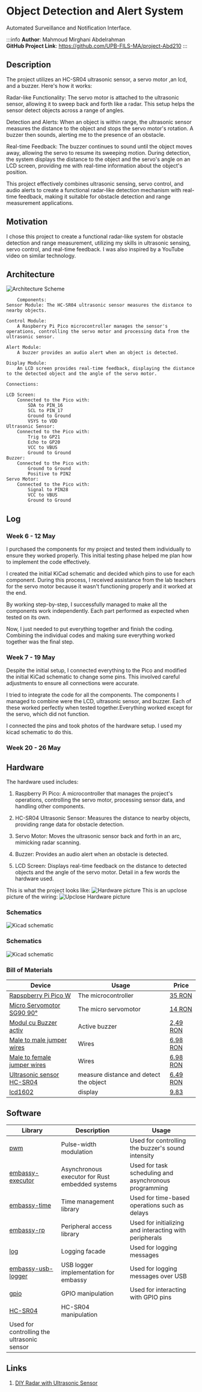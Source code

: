 # Object Detection and Alert System
Automated Surveillance and Notification Interface.

:::info 
**Author**: Mahmoud Mirghani Abdelrahman \
**GitHub Project Link**: https://github.com/UPB-FILS-MA/project-Abd210
:::

## Description

The project utilizes an HC-SR04 ultrasonic sensor, a servo motor ,an lcd, and a buzzer. Here's how it works:

Radar-like Functionality: The servo motor is attached to the ultrasonic sensor, allowing it to sweep back and forth like a radar. This setup helps the sensor detect objects across a range of angles.

Detection and Alerts: When an object is within range, the ultrasonic sensor measures the distance to the object and stops the servo motor's rotation. A buzzer then sounds, alerting me to the presence of an obstacle.

Real-time Feedback: The buzzer continues to sound until the object moves away, allowing the servo to resume its sweeping motion. During detection, the system displays the distance to the object and the servo's angle on an LCD screen, providing me with real-time information about the object's position.

This project effectively combines ultrasonic sensing, servo control, and audio alerts to create a functional radar-like detection mechanism with real-time feedback, making it suitable for obstacle detection and range measurement applications.

## Motivation

I chose this project to create a functional radar-like system for obstacle detection and range measurement, utilizing my skills in ultrasonic sensing, servo control, and real-time feedback. I was also inspired by a YouTube video on similar technology.

## Architecture 

![Architecture Scheme](Architecture.png)

```
    Components:
Sensor Module: The HC-SR04 ultrasonic sensor measures the distance to nearby objects.

Control Module: 
    A Raspberry Pi Pico microcontroller manages the sensor's operations, controlling the servo motor and processing data from the ultrasonic sensor.

Alert Module:
    A buzzer provides an audio alert when an object is detected.

Display Module:
    An LCD screen provides real-time feedback, displaying the distance to the detected object and the angle of the servo motor.
```
    Connections:
```
LCD Screen: 
    Connected to the Pico with:
        SDA to PIN_16
        SCL to PIN_17
        Ground to Ground
        VSYS to VDD
Ultrasonic Sensor:
    Connected to the Pico with:
        Trig to GP21
        Echo to GP20
        VCC to VBUS
        Ground to Ground
Buzzer:
    Connected to the Pico with:
        Ground to Ground
        Positive to PIN2
Servo Motor:
    Connected to the Pico with:
        Signal to PIN28
        VCC to VBUS
        Ground to Ground
```
## Log

<!-- write every week your progress here -->

### Week 6 - 12 May
I purchased the components for my project and tested them individually to ensure they worked properly. This initial testing phase helped me plan how to implement the code effectively.

I created the initial KiCad schematic and decided which pins to use for each component. During this process, I received assistance from the lab teachers for the servo motor because it wasn't functioning properly and it worked at the end.

By working step-by-step, I successfully managed to make all the components work independently. Each part performed as expected when tested on its own.

Now, I just needed to put everything together and finish the coding. Combining the individual codes and making sure everything worked together was the final step.

### Week 7 - 19 May
Despite the initial setup, I connected everything to the Pico and modified the initial KiCad schematic to change some pins. This involved careful adjustments to ensure all connections were accurate.

I tried to integrate the code for all the components. The components I managed to combine were the LCD, ultrasonic sensor, and buzzer. Each of these worked perfectly when tested together.Everything worked except for the servo, which did not function. 

I connected the pins and took photos of the hardware setup. I used my kicad schematic to do this.
### Week 20 - 26 May

## Hardware
The hardware used includes:

1. Raspberry Pi Pico: A microcontroller that manages the project's operations, controlling the servo motor, processing sensor data, and handling other components.
  
2. HC-SR04 Ultrasonic Sensor: Measures the distance to nearby objects, providing range data for obstacle detection.
  
3. Servo Motor: Moves the ultrasonic sensor back and forth in an arc, mimicking radar scanning.
  
4. Buzzer: Provides an audio alert when an obstacle is detected.
  
5. LCD Screen: Displays real-time feedback on the distance to detected objects and the angle of the servo motor.
Detail in a few words the hardware used.


This is what the project looks like:
![Hardware picture](Hardware_pic1.jpg)
This is an upclose picture of the wiring:
![Upclose Hardware picture](Hardware_pic2.jpg)

### Schematics
![Kicad schematic](Kicad_picture.jpg)
### Schematics
![Kicad schematic](Kicad.png)

### Bill of Materials

| Device | Usage | Price |
|--------|--------|-------|
| [Rapspberry Pi Pico W](https://www.raspberrypi.com/documentation/microcontrollers/raspberry-pi-pico.html) | The microcontroller | [35 RON](https://www.optimusdigital.ro/en/raspberry-pi-boards/12394-raspberry-pi-pico-w.html) |
|[Micro Servomotor SG90 90°](http://www.ee.ic.ac.uk/pcheung/teaching/DE1_EE/stores/sg90_datasheet.pdf)| The micro servomotor | [14 RON](https://www.optimusdigital.ro/ro/motoare-servomotoare/26-micro-servomotor-sg90.html)|
| [Modul cu Buzzer activ](https://components101.com/misc/buzzer-pinout-working-datasheet) | Active buzzer | [2,49 RON](https://www.optimusdigital.ro/ro/audio-buzzere/10-modul-cu-buzzer-activ.html) |
| [Male to male jumper wires](https://media.digikey.com/pdf/Data%20Sheets/Digi-Key%20PDFs/Jumper_Wire_Kits.pdf) | Wires | [6.98 RON](https://www.optimusdigital.ro/ro/fire-fire-mufate/888-set-fire-tata-tata-40p-20-cm.html?search_query=fire+tata+tata&results=80) |
| [Male to female jumper wires](https://media.digikey.com/pdf/Data%20Sheets/Digi-Key%20PDFs/Jumper_Wire_Kits.pdf) | Wires | [6.98 RON](https://www.optimusdigital.ro/ro/fire-fire-mufate/878-set-fire-mama-tata-40p-30-cm.html?search_query=fire+mama+tata&results=37https://www.optimusdigital.ro/ro/fire-fire-mufate/880-fire-colorate-mama-mama-10p-10-cm.html?search_query=fire+mama+mama&results=63) |
| [Ultrasonic sensor HC-SR04](https://pdf1.alldatasheet.com/datasheet-pdf/view/1132204/ETC2/HCSR04.html) | measure distance and detect the object | [6.49 RON](https://www.optimusdigital.ro/ro/senzori-senzori-ultrasonici/9-senzor-ultrasonic-hc-sr04-.html?search_query=ultrasonic+sensor&results=8) |
| [lcd1602](https://www.waveshare.com/datasheet/LCD_en_PDF/LCD1602.pdf) | display | [9.83](https://ardushop.ro/ro/electronica/36-lcd-1602.html?gad_source=1&gclid=CjwKCAjw88yxBhBWEiwA7cm6pdqOViizWqCFbWwp7bppHaDJMWmLusj9m5WZ71mS_5w1ogINvKjYFBoC404QAvD_BwE) |

## Software

| Library | Description | Usage |
|---------|-------------|-------|
|[pwm](https://docs.embassy.dev/embassy-nrf/git/nrf52840/pwm/index.html)|Pulse-width modulation |Used for controlling the buzzer's sound intensity |
|[embassy-executor](https://docs.embassy.dev/embassy-executor/git/std/index.html)|Asynchronous executor for Rust embedded systems| Used for task scheduling and asynchronous programming|
|[embassy-time](https://embassy.dev/book/dev/time_keeping.html)|Time management library  |Used for time-based operations such as delays |
|[embassy-rp](https://docs.embassy.dev/embassy-rp/git/rp2040/index.html)| Peripheral access library |Used for initializing and interacting with peripherals |
|[log](https://docs.embassy.dev/embassy-usb-logger/git/default/index.html)|Logging facade |Used for logging messages |
|[embassy-usb-logger](https://docs.embassy.dev/embassy-usb-logger/git/default/index.html)|USB logger implementation for embassy  |Used for logging messages over USB  |
|[gpio](https://docs.embassy.dev/embassy-stm32/git/stm32c011d6/gpio/index.html)|GPIO manipulation |Used for interacting with GPIO pins |
|[HC-SR04](https://github.com/Benehiko/pico-ultrasonic-rs.git) |HC-SR04 manipulation| 
Used for controlling the ultrasonic sensor|

## Links
1. [DIY Radar with Ultrasonic Sensor](https://youtube.com/shorts/o7DMHJKhpws?si=-lUkMuV3EGYiiGDN)

